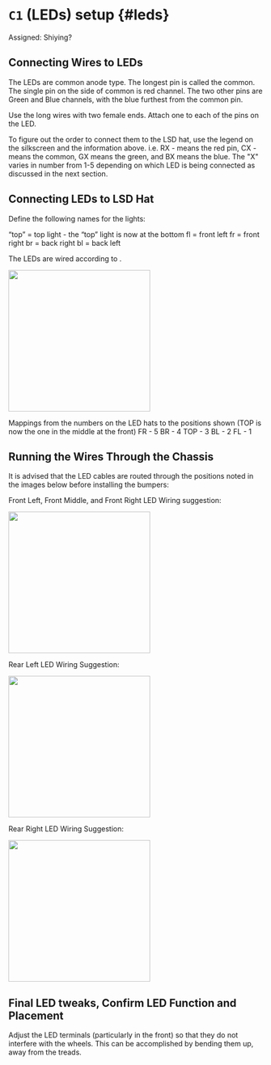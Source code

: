 # `C1` (LEDs) setup {#leds}

Assigned: Shiying?



## Connecting Wires to LEDs

The LEDs are common anode type. The longest pin is called the common. 
The single pin on the side of common is red channel. 
The two other pins are Green and Blue channels, with the blue furthest from the common pin.

Use the long wires with two female ends. Attach one to each of the pins on the LED. 

To figure out the order to connect them to the LSD hat, use the legend on the silkscreen and the information above. i.e. RX - means the red pin, CX - means the common, GX means the green, and BX means the blue. The "X" varies in number from 1-5 depending on which LED is being connected as discussed in the next section. 


## Connecting LEDs to LSD Hat

Define the following names for the lights:

“top” = top light  - the “top” light is now at the bottom
fl  = front left
fr  = front right
br = back right
bl = back left


The LEDs are wired according to [](#fig:LED_connections).

<div figure-id="fig:LED_connections">
    <img src="LED_connections.png" style='width:20em; height:auto'/>
</div>

Mappings from the numbers on the LED hats to the positions shown (TOP is now the one in the middle at the front)
FR - 5
BR - 4
TOP - 3
BL - 2
FL - 1



## Running the Wires Through the Chassis


It is advised that the LED cables are routed through the positions noted in the images below before installing the bumpers:

Front Left, Front Middle, and Front Right LED Wiring suggestion:

<div figure-id="fig:bumper_figure_0">
    <img src="image_0.jpg" style='width:20em; height:auto'/>
</div>

Rear Left LED Wiring Suggestion:

<div figure-id="fig:bumper_figure_1">
    <img src="image_1.jpg" style='width:20em; height:auto'/>
</div>

Rear Right LED Wiring Suggestion:

<div figure-id="fig:bumper_figure_2">
    <img src="image_2.jpg" style='width:20em; height:auto'/>
</div>


##   Final LED tweaks, Confirm LED Function and Placement 

Adjust the LED terminals (particularly in the front) so that they do not interfere with the wheels. This can be accomplished by bending them up, away from the treads.
 
